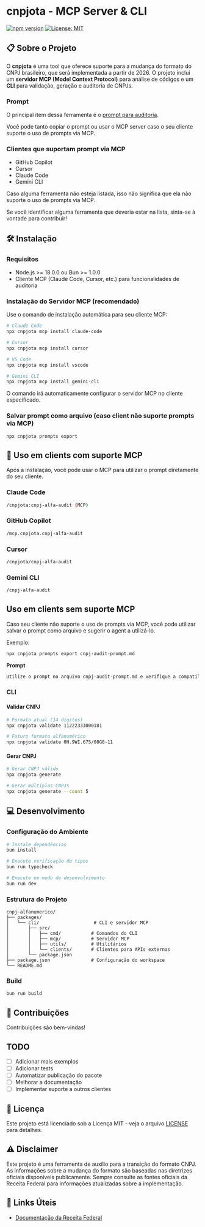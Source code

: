 # cnpjota - MCP Server & CLI

[![npm version](https://img.shields.io/npm/v/cnpjota.svg)](https://www.npmjs.com/package/cnpjota)
[![License: MIT](https://img.shields.io/badge/License-MIT-yellow.svg)](https://opensource.org/licenses/MIT)

## 📋 Sobre o Projeto

O **cnpjota** é uma tool que oferece suporte para a mudança do formato do CNPJ brasileiro, que será implementada a partir de 2026. O projeto inclui um **servidor MCP (Model Context Protocol)** para análise de códigos e um **CLI** para validação, geração e auditoria de CNPJs.

### Prompt

O principal item dessa ferramenta é o [prompt para auditoria](./prompts/audit.md).

Você pode tanto copiar o prompt ou usar o MCP server caso o seu cliente suporte o uso de prompts via MCP.

### Clientes que suportam prompt via MCP

- GitHub Copilot
- Cursor
- Claude Code
- Gemini CLI

Caso alguma ferramenta não esteja listada, isso não significa que ela não suporte o uso de prompts via MCP.

Se você identificar alguma ferramenta que deveria estar na lista, sinta-se à vontade para contribuir!

## 🛠️ Instalação

### Requisitos

- Node.js >= 18.0.0 ou Bun >= 1.0.0
- Cliente MCP (Claude Code, Cursor, etc.) para funcionalidades de auditoria

### Instalação do Servidor MCP (recomendado)

Use o comando de instalação automática para seu cliente MCP:

```bash
# Claude Code
npx cnpjota mcp install claude-code

# Cursor
npx cnpjota mcp install cursor

# VS Code
npx cnpjota mcp install vscode

# Gemini CLI
npx cnpjota mcp install gemini-cli
```

O comando irá automaticamente configurar o servidor MCP no cliente especificado.

### Salvar prompt como arquivo (caso client não suporte prompts via MCP)

```bash
npx cnpjota prompts export
```

## 🚀 Uso em clients com suporte MCP

Após a instalação, você pode usar o MCP para utilizar o prompt diretamente do seu cliente.

### Claude Code

```bash
/cnpjota:cnpj-alfa-audit (MCP)
```

### GitHub Copilot

```bash
/mcp.cnpjota.cnpj-alfa-audit
```

### Cursor

```bash
/cnpjota/cnpj-alfa-audit
```

### Gemini CLI

```bash
/cnpj-alfa-audit
```

## Uso em clients sem suporte MCP

Caso seu cliente não suporte o uso de prompts via MCP, você pode utilizar salvar o prompt como arquivo e sugerir o agent a utilizá-lo.

Exemplo:

```bash
npx cnpjota prompts export cnpj-audit-prompt.md
```
**Prompt**

```markdown
Utilize o prompt no arquivo cnpj-audit-prompt.md e verifique a compatilidade do repositório com o CNPJ alfanumérico
```

### CLI

#### Validar CNPJ

```bash
# Formato atual (14 dígitos)
npx cnpjota validate 11222333000181

# Futuro formato alfanumérico
npx cnpjota validate 0H.9WI.675/08G8-11
```

#### Gerar CNPJ

```bash
# Gerar CNPJ válido
npx cnpjota generate

# Gerar múltiplos CNPJs
npx cnpjota generate --count 5
```

## 💻 Desenvolvimento

### Configuração do Ambiente

```bash
# Instale dependências
bun install

# Execute verificação de tipos
bun run typecheck

# Execute em modo de desenvolvimento
bun run dev
```

### Estrutura do Projeto

```
cnpj-alfanumerico/
├── packages/
│   └── cli/                    # CLI e servidor MCP
│       ├── src/
│       │   ├── cmd/           # Comandos do CLI
│       │   ├── mcp/           # Servidor MCP
│       │   ├── utils/         # Utilitários
│       │   └── clients/       # Clientes para APIs externas
│       └── package.json
├── package.json               # Configuração do workspace
└── README.md
```

### Build

```bash
bun run build
```

## 🤝 Contribuições

Contribuições são bem-vindas!

## TODO

- [ ] Adicionar mais exemplos
- [ ] Adicionar tests
- [ ] Automatizar publicação do pacote
- [ ] Melhorar a documentação
- [ ] Implementar suporte a outros clientes

## 📄 Licença

Este projeto está licenciado sob a Licença MIT - veja o arquivo [LICENSE](LICENSE) para detalhes.

## ⚠️ Disclaimer

Este projeto é uma ferramenta de auxílio para a transição do formato CNPJ. As informações sobre a mudança do formato são baseadas nas diretrizes oficiais disponíveis publicamente. Sempre consulte as fontes oficiais da Receita Federal para informações atualizadas sobre a implementação.

## 🔗 Links Úteis

- [Documentação da Receita Federal](https://www.gov.br/receitafederal/pt-br/acesso-a-informacao/acoes-e-programas/programas-e-atividades/cnpj-alfanumerico)